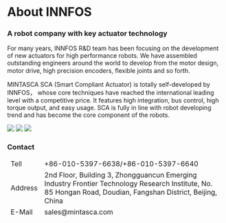 # About INNFOS


### A robot company with key actuator technology

For many years, INNFOS R&D team has been focusing on the development of new actuators for high performance robots. We have assembled outstanding engineers around the world to develop from the motor design, motor drive, high precision encoders, ﬂexible joints and so forth. 

MINTASCA SCA (Smart Compliant Actuator) is totally self-developed by INNFOS， whose core techniques have reached the international leading level with a competitive price. It features high integration, bus control, high torque output, and easy usage. SCA is fully in line with robot developing trend and has become the core component of the robots.


<img src="../../img/About 1.png" >

<img src="../../img/About 02.png" >

<img src="../../img/About 03.png" >


### Contact

<table><thead><tr style="background:PaleTurquoise">
 <tr><td>Tell</td><td>+86-010-5397-6638/+86-010-5397-6640</td></tr>
 <tr><td>Address</td><td>2nd Floor, Building 3, Zhongguancun Emerging Industry Frontier Technology Research Institute, No. 85 Hongan Road, Doudian, Fangshan District, Beijing, China</td></tr>
 <tr><td>E-Mail</td><td>sales@mintasca.com</td></tr>
</tbody></table>

